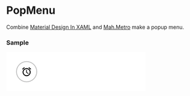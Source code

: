 # PopMenu
Combine [Material Design In XAML](https://github.com/ButchersBoy/MaterialDesignInXamlToolkit) and [Mah.Metro](https://github.com/MahApps/MahApps.Metro/) make a popup menu.

### Sample
![sample](/sample.gif)
